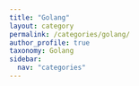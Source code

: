 ```yaml
---
title: "Golang"
layout: category
permalink: /categories/golang/
author_profile: true
taxonomy: Golang
sidebar:
  nav: "categories"
---
```

